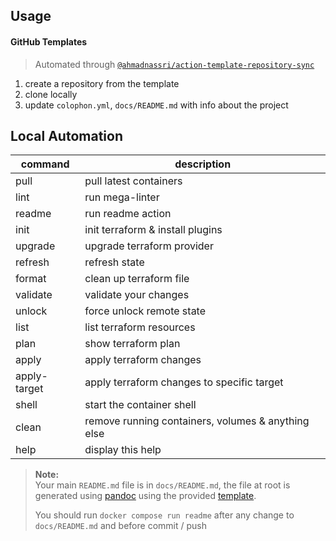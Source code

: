 ## Usage

#### GitHub Templates

> Automated through [`@ahmadnassri/action-template-repository-sync`][]

1. create a repository from the template
1. clone locally
1. update `colophon.yml`, `docs/README.md` with info about the project

## Local Automation

| command      | description                                        |
| ------------ | -------------------------------------------------- |
| pull         | pull latest containers                             |
| lint         | run mega-linter                                    |
| readme       | run readme action                                  |
| init         | init terraform & install plugins                   |
| upgrade      | upgrade terraform provider                         |
| refresh      | refresh state                                      |
| format       | clean up terraform file                            |
| validate     | validate your changes                              |
| unlock       | force unlock remote state                          |
| list         | list terraform resources                           |
| plan         | show terraform plan                                |
| apply        | apply terraform changes                            |
| apply-target | apply terraform changes to specific target         |
| shell        | start the container shell                          |
| clean        | remove running containers, volumes & anything else |
| help         | display this help                                  |

> **Note:**  
> Your main `README.md` file is in `docs/README.md`, the file at root is generated using [pandoc] using the provided [template][].
>
> You should run `docker compose run readme` after any change to `docs/README.md` and before commit / push

[template]: ./docs/README.template
[pandoc]: https://pandoc.org/
[`@ahmadnassri/action-template-repository-sync`]: https://github.com/ahmadnassri/action-template-repository-sync
